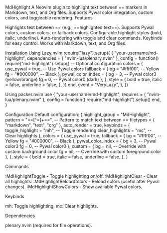 MdHighlight
A Neovim plugin to highlight text between == markers in Markdown, text, and Org files. Supports Pywal color integration, custom colors, and toggleable rendering.
Features

Highlights text between == (e.g., ==highlighted text==).
Supports Pywal colors, custom colors, or fallback colors.
Configurable highlight styles (bold, italic, underline).
Auto-rendering with toggle and clear commands.
Keybinds for easy control.
Works with Markdown, text, and Org files.

Installation
Using Lazy.nvim
require("lazy").setup({
  {
    "your-username/md-highlight",
    dependencies = { "nvim-lua/plenary.nvim" },
    config = function()
      require("md-highlight").setup({
        -- Optional configuration
        colors = {
          use_pywal = true, -- Use Pywal colors
          fallback = {
            bg = "#ffff00", -- Yellow
            fg = "#000000", -- Black
          },
          pywal_color_index = {
            bg = 3, -- Pywal color3 (yellow/orange)
            fg = 0, -- Pywal color0 (dark)
          },
        },
        style = {
          bold = true,
          italic = false,
          underline = false,
        },
      })
    end,
    event = "VeryLazy",
  },
})

Using packer.nvim
use {
  "your-username/md-highlight",
  requires = { "nvim-lua/plenary.nvim" },
  config = function()
    require("md-highlight").setup()
  end,
}

Configuration
Default configuration:
{
  highlight_group = "MdHighlight",
  pattern = "==[^=]+==", -- Pattern to match text between ==
  filetypes = { "markdown", "text", "org" },
  auto_render = true,
  keybinds = {
    toggle_highlight = "<leader>mh", -- Toggle rendering
    clear_highlights = "<leader>mc", -- Clear highlights
  },
  colors = {
    use_pywal = true,
    fallback = {
      bg = "#ffff00", -- Yellow
      fg = "#000000", -- Black
    },
    pywal_color_index = {
      bg = 3, -- Pywal color3
      fg = 0, -- Pywal color0
    },
    custom = {
      bg = nil, -- Override with custom background color
      fg = nil, -- Override with custom foreground color
    },
  },
  style = {
    bold = true,
    italic = false,
    underline = false,
  },
}

Commands

:MdHighlightToggle - Toggle highlighting on/off.
:MdHighlightClear - Clear all highlights.
:MdHighlightReloadColors - Reload colors (useful after Pywal changes).
:MdHighlightShowColors - Show available Pywal colors.

Keybinds

<leader>mh: Toggle highlighting.
<leader>mc: Clear highlights.

Dependencies

plenary.nvim (required for file operations).


